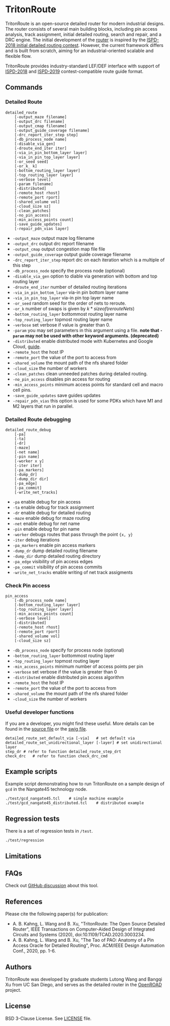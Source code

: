 # TritonRoute

TritonRoute is an open-source detailed router for modern industrial
designs. The router consists of several main building blocks, including
pin access analysis, track assignment, initial detailed routing,
search and repair, and a DRC engine. The initial development of the
[router](https://vlsicad.ucsd.edu/Publications/Conferences/363/c363.pdf)
is inspired by the [ISPD-2018 initial detailed routing
contest](http://www.ispd.cc/contests/18/).  However, the current framework
differs and is built from scratch, aiming for an industrial-oriented scalable
and flexible flow.

TritonRoute provides industry-standard LEF/DEF interface with
support of [ISPD-2018](http://www.ispd.cc/contests/18/) and
[ISPD-2019](http://www.ispd.cc/contests/19/) contest-compatible route
guide format.

## Commands

### Detailed Route

```
detailed_route 
    [-output_maze filename]
    [-output_drc filename]
    [-output_cmap filename]
    [-output_guide_coverage filename]
    [-drc_report_iter_step step]
    [-db_process_node name]
    [-disable_via_gen]
    [-droute_end_iter iter]
    [-via_in_pin_bottom_layer layer]
    [-via_in_pin_top_layer layer]
    [-or_seed seed]
    [-or_k_ k]
    [-bottom_routing_layer layer]
    [-top_routing_layer layer]
    [-verbose level]
    [-param filename]
    [-distributed]
    [-remote_host rhost]
    [-remote_port rport]
    [-shared_volume vol]
    [-cloud_size sz]
    [-clean_patches]
    [-no_pin_access]
    [-min_access_points count]
    [-save_guide_updates]
    [-repair_pdn_vias layer]
```

- `-output_maze` output maze log filename
- `-output_drc` output drc report filename
- `-output_cmap` output congestion map file file
- `-output_guide_coverage` output guide coverage filename
- `-drc_report_iter_step` report drc on each iteration which is a multiple of this step
- `-db_process_node` specify the process node (optional)
- `-disable_via_gen` option to diable via generation with bottom and top routing layer
- `-droute_end_iter` number of detailed routing iterations
- `-via_in_pin_bottom_layer` via-in pin bottom layer name  
- `-via_in_pin_top_layer` via-in pin top layer name
- `-or_seed` random seed for the order of nets to reroute. 
- `-or_k` number of swaps is given by $k * sizeof(rerouteNets)$
- `-bottom_routing_layer` bottommost routing layer name 
- `-top_routing_layer` topmost routing layer name
- `-verbose` set verbose if value is greater than 0. 
- `-param` you may set parameters in this argument using a file. 
**note that `-param` may not be used with other keyword arguments.
(deprecated)**
- `-distributed` enable distributed mode with Kubernetes and Google Cloud, [guide](./doc/Distributed.md).
- `-remote_host` the host IP 
- `-remote_port` the value of the port to access from 
- `-shared_volume` the mount path of the nfs shared folder
- `-cloud_size` the number of workers 
- `-clean_patches` clean unneeded patches during detailed routing. 
- `-no_pin_access` disables pin access for routing
- `-min_access_points` minimum access points for standard cell and macro cell pins. 
- `-save_guide_updates` save guides updates 
- `-repair_pdn_vias` this option is used for some PDKs which have M1 and M2 layers that run in parallel. 

### Detailed Route debugging

```
detailed_route_debug 
    [-pa]
    [-ta]
    [-dr]
    [-maze]
    [-net name]
    [-pin name]
    [-worker x y]
    [-iter iter]
    [-pa_markers]
    [-dump_dr]
    [-dump_dir dir]
    [-pa_edge]
    [-pa_commit]
    [-write_net_tracks]
```

- `-pa` enable debug for pin access
- `-ta` enable debug for track assignment
- `-dr` enable debug for detailed routing
- `-maze` enable debug for maze routing 
- `-net` enable debug for net name
- `-pin` enable debug for pin name
- `-worker` debugs routes that pass through the point `{x, y}`
- `-iter` debug iterations
- `-pa_markers` enable pin access markers
- `-dump_dr` dump detailed routing filename
- `-dump_dir` dump detailed routing directory
- `-pa_edge` visibility of pin access edges
- `-pa_commit` visibility of pin access commits
- `-write_net_tracks` enable writing of net track assigments

### Check Pin access 

```
pin_access
    [-db_process_node name]
    [-bottom_routing_layer layer]
    [-top_routing_layer layer]
    [-min_access_points count]
    [-verbose level]
    [-distributed]
    [-remote_host rhost]
    [-remote_port rport]
    [-shared_volume vol]
    [-cloud_size sz]
```

- `-db_process_node` specify for process node (optional) 
- `-bottom_routing_layer` bottommost routing layer
- `-top_routing_layer` topmost routing layer
- `-min_access_points` minimum number of access points per pin
- `-verbose` set verbose if the value is greater than 0
- `-distributed` enable distributed pin access algorithm
- `-remote_host` the host IP 
- `-remote_port` the value of the port to access from 
- `-shared_volume` the mount path of the nfs shared folder
- `-cloud_size` the number of workers 

### Useful developer functions

If you are a developer, you might find these useful. More details can be found in the [source file](./src/TritonRoute.cpp) or the [swig file](./src/TritonRoute.i).

```
detailed_route_set_default_via [-via]   # set default via 
detailed_route_set_unidirectional_layer [-layer] # set unidirectional layer
step_dr # refer to function detailed_route_step_drt
check_drc   # refer to function check_drc_cmd 
```

## Example scripts

Example script demonstrating how to run TritonRoute on a sample design of `gcd`
in the Nangate45 technology node.

```
./test/gcd_nangate45.tcl    # single machine example
./test/gcd_nangate45_distributed.tcl    # distributed example
```

## Regression tests

There is a set of regression tests in `/test`.

```shell
./test/regression
```

## Limitations

## FAQs

Check out [GitHub discussion](https://github.com/The-OpenROAD-Project/OpenROAD/discussions/categories/q-a?discussions_q=category%3AQ%26A+tritonroute+in%3Atitle)
about this tool.

## References

Please cite the following paper(s) for publication:

-   A. B. Kahng, L. Wang and B. Xu, "TritonRoute: The Open Source Detailed
    Router", IEEE Transactions on Computer-Aided Design of Integrated Circuits
    and Systems (2020), doi:10.1109/TCAD.2020.3003234.
-   A. B. Kahng, L. Wang and B. Xu, "The Tao of PAO: Anatomy of a Pin Access
    Oracle for Detailed Routing", Proc. ACM/IEEE Design Automation Conf., 2020,
    pp. 1-6.

## Authors

TritonRoute was developed by graduate students Lutong Wang and
Bangqi Xu from UC San Diego, and serves as the detailed router in the
[OpenROAD](https://theopenroadproject.org/) project.

## License

BSD 3-Clause License. See [LICENSE](LICENSE) file.
